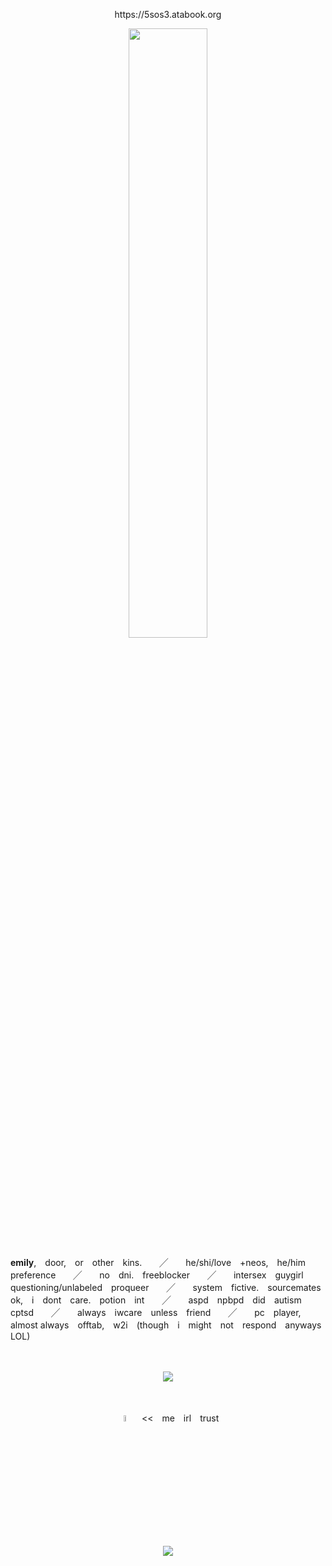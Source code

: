 <p align="center">
https://5sos3.atabook.org
</p>
<p align="center">
<img src="https://files.catbox.moe/p9g75n.png" width="50%" height="50%">
</p>

**emily**,　door,　or　other　kins.　　╱　　he/shi/love　+neos,　he/him　preference　　╱　　no　dni.　freeblocker　　╱　　intersex　guygirl　questioning/unlabeled　proqueer　　╱　　system　fictive.　sourcemates　ok,　i　dont　care.　potion　int　　╱　　aspd　npbpd　did　autism　cptsd　　╱　　always　iwcare　unless　friend　　╱　　pc　player,　almost always　offtab,　w2i　(though　i　might　not　respond　anyways　LOL)

　
<p align="center">
<img src="https://komarev.com/ghpvc/?username=beansshow&label=grandmas&color=6e370d">

　
<p align="center">
<img src="https://files.catbox.moe/mbg3sz.png" width="5%" height="5%">　<<　me　irl　trust
<p align="center">
<img src="https://hit.yhype.me/github/profile?account_id=168690679"> 
</p>
